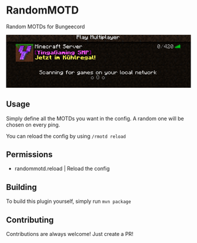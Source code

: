 # RandomMOTD

Random MOTDs for Bungeecord

![Demo](./rmotd_demo.gif)

## Usage

Simply define all the MOTDs you want in the config. A random one will be chosen on every ping.

You can reload the config by using ``/rmotd reload``

## Permissions

- randommotd.reload | Reload the config

## Building

To build this plugin yourself, simply run `mvn package`

## Contributing

Contributions are always welcome! Just create a PR!
